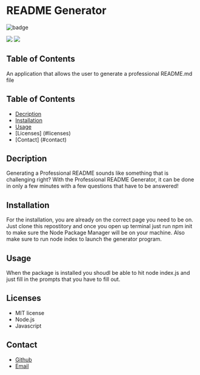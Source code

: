 
# README Generator

![badge](https://img.shields.io/badge/licence-MIT-blue)

<img src = "Screenshot nust go here - terminal">
<img src = "Screenshot nust go here - Generated README">

## Table of Contents

An application that allows the user to generate a professional README.md file

## Table of Contents
* [Decription](#decription)
* [Installation](#installation)
* [Usage](#userUsage)
* [Licenses] (#licenses)
* [Contact] (#contact)

## Decription 

Generating a Professional README sounds like something that is challenging right? With the Professional README Generator, it can be done in only a few minutes with a few questions that have to be answered! 

## Installation 

For the installation, you are already on the correct page you need to be on. Just clone this repostitory and once you open up terminal just run npm init to make sure the Node Package Manager will be on your machine. Also make sure to run node index to launch the generator program.

## Usage 
When the package is installed you shoudl be able to hit node index.js and just fill in the prompts that you have to fill out. 

## Licenses
* MIT license
* Node.js
* Javascript

## Contact 
- [Github](https://github.com/smurphy7326)
- [Email](smurphy7326@gmail.com)








